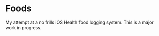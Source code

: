 Foods
===

My attempt at a no frills iOS Health food logging system.
This is a major work in progress.
